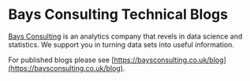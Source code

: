 # Bays Consulting Technical Blogs
[Bays Consulting](https://baysconsulting.co.uk/) is an analytics company that revels in data science and statistics.
We support you in turning data sets into useful information.

For published blogs please see [https://baysconsulting.co.uk/blog](https://baysconsulting.co.uk/blog).
